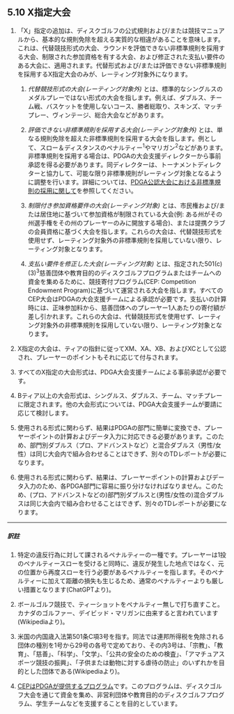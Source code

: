 ## 5.10 X指定大会

1. 「X」指定の追加は、ディスクゴルフの公式規則および/または競技マニュアルから、基本的な規則免除を超える実質的な相違があることを意味します。これは、代替競技形式の大会、ラウンドを評価できない非標準規則を採用する大会、制限された参加資格を有する大会、および修正された支払い要件のある大会に、適用されます。代替形式および/または評価できない非標準規則を採用するX指定大会のみが、レーティング対象外になります。

    1. *代替競技形式の大会(レーティング対象外)* とは、標準的なシングルスのメダルプレーではない形式の大会を指します。例えば、ダブルス、チーム戦、バスケットを使用しないコース、勝者総取り、スキンズ、マッチプレー、ヴィンテージ、総合大会などがあります。

    1. *評価できない非標準規則を採用する大会(レーティング対象外)* とは、単なる規則免除を超えた非標準規則を採用する大会を指します。例として、スロー＆ディスタンスのペナルティー<sup>1</sup>やマリガン<sup>2</sup>などがあります。非標準規則を採用する場合は、PDGAの大会支援ディレクターから事前承認を得る必要があります。同ディレクターは、トーナメントディレクターと協力して、可能な限り非標準規則がレーティング対象となるように調整を行います。詳細については、[PDGA公認大会における非標準規則の採用に関して](dgj/nonstandards)を参照してください。

    1. *制限付き参加資格要件の大会(レーティング対象)* とは、市民権および/または居住地に基づいて参加資格が制限されている大会(例: ある州がその州選手権をその州のプレーヤーのみに開放する場合)、または提携クラブの会員資格に基づく大会を指します。これらの大会は、代替競技形式を使用せず、レーティング対象外の非標準規則を採用していない限り、レーティング対象となります。

    1. *支払い要件を修正した大会(レーティング対象)* とは、指定された501(c)(3)<sup>3</sup>慈善団体や教育目的のディスクゴルフプログラムまたはチームへの資金を集めるために、競技寄付プログラム(CEP: Competition Endowment Program)に基づいて運営される大会を指します。すべてのCEP大会はPDGAの大会支援チームによる承認が必要です。支払いの計算時には、正味参加料から、慈善団体へのプレーヤー1人あたりの寄付額が差し引かれます。これらの大会は、代替競技形式を使用せず、レーティング対象外の非標準規則を採用していない限り、レーティング対象となります。

1. X指定の大会は、ティアの指針に従ってXM、XA、XB、およびXCとして公認され、プレーヤーのポイントもそれに応じて付与されます。

1. すべてのX指定の大会形式は、PDGA大会支援チームによる事前承認が必要です。

1. Bティア以上の大会形式は、シングルス、ダブルス、チーム、マッチプレーに限定されます。他の大会形式については、PDGA大会支援チームが要請に応じて検討します。

1. 使用される形式に関わらず、結果はPDGAの部門に簡単に変換でき、プレーヤーポイントの計算およびデータ入力に対応できる必要があります。このため、部門別ダブルス（プロ、アドバンストなど）と混合ダブルス（男性/女性）は同じ大会内で組み合わせることはできず、別々のTDレポートが必要になります。

1. 使用される形式に関わらず、結果は、プレーヤーポイントの計算およびデータ入力のため、各PDGA部門に容易に振り分けなければなりません。このため、(プロ、アドバンストなどの)部門別ダブルスと(男性/女性の)混合ダブルスは同じ大会内で組み合わせることはできず、別々のTDレポートが必要になります。

___
##### 訳註

1. 特定の違反行為に対して課されるペナルティーの一種です。プレーヤーは1投のペナルティースローを受けると同時に、違反が発生した地点ではなく、元の位置から再度スローを行う必要があるペナルティーを指します。そのペナルティーに加えて距離の損失も生じるため、通常のペナルティーよりも厳しい措置となります(ChatGPTより)。

1. ボールゴルフ競技で、ティーショットをペナルティー無しで打ち直すこと。カナダのゴルファー、デイビッド・マリガンに由来すると言われています(Wikipediaより)。

1. 米国の内国歳入法第501条C項3号を指す。同法では連邦所得税を免除される団体の種別を1号から29号の各号で定めており、その内3号は、「宗教」、「教育」、「慈善」、「科学」、「文学」、「公共の安全のための検査」、「アマチュアスポーツ競技の振興」、「子供または動物に対する虐待の防止」のいずれかを目的とした団体である(Wikipediaより)。

1. [CEPはPDGAが提供するプログラム](https://www.pdga.com/td/pdga-competition-endowment-program)です。このプログラムは、ディスクゴルフ大会を通じて資金を集め、非営利団体や教育目的のディスクゴルフプログラム、学生チームなどを支援することを目的としています。
